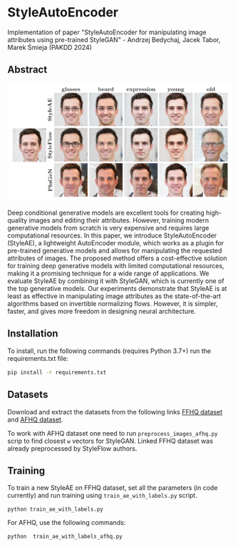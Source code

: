 # StyleAutoEncoder

Implementation of paper "StyleAutoEncoder for manipulating image attributes using pre-trained StyleGAN" - Andrzej
Bedychaj, Jacek Tabor, Marek Śmieja (PAKDD 2024)

## Abstract

![](imgs/img1.png)

Deep conditional generative models are excellent tools for creating high-quality images and editing their attributes.
However, training modern generative models from scratch is very expensive and requires large computational resources. In
this paper, we introduce StyleAutoEncoder (StyleAE), a lightweight AutoEncoder module, which works as a plugin for
pre-trained generative models and allows for manipulating the requested attributes of images. The proposed method offers
a cost-effective solution for training deep generative models with limited computational resources, making it a
promising technique for a wide range of applications.
We evaluate StyleAE by combining it with StyleGAN, which is currently one of the top generative models.
Our experiments demonstrate that StyleAE is at least as effective in manipulating image attributes as the
state-of-the-art algorithms based on invertible normalizing flows. However, it is simpler, faster, and gives more
freedom in designing neural architecture.

## Installation

To install, run the following commands (requires Python 3.7+) run the requirements.txt file:

```bash
pip install -r requirements.txt
```

## Datasets

Download and extract the datasets from the following links
[FFHQ dataset](https://drive.google.com/file/d/1Kesr-oQ2XgXd6KZDxJ8Uy04xXZlbBZ0y/view?usp=sharing) and
[AFHQ dataset](https://github.com/clovaai/stargan-v2).

To work with AFHQ dataset one need to run `preprocess_images_afhq.py` scrip to find closest `w` vectors for StyleGAN. Linked FFHQ dataset was already preprocessed by StyleFlow authors.

## Training
To train a new StyleAE on FFHQ dataset, set all the parameters (in code currently) and run training using `train_ae_with_labels.py` script.

```
python train_ae_with_labels.py 
```    

For AFHQ, use the following commands:

```
python  train_ae_with_labels_afhq.py
```
